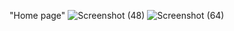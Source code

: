 "Home page" 
![Screenshot (48)](https://user-images.githubusercontent.com/87418207/151705932-f74157a3-5121-4151-9457-2989aeccc9c8.png)
![Screenshot (64)](https://user-images.githubusercontent.com/87418207/151706022-56f44939-06fe-42fe-b804-4911d8581d91.png)
